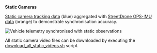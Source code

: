 **Static Cameras**

[Static camera tracking data](../StaticCameras) (blue) aggregated with [StreetDrone GPS-IMU data](../StreetDrone/GPS_IMU) (orange) to demonstrate synchronisation accuracy.

![Vehicle telemetry synchronised with static observations](N5_130526_3.jpg)

All static camera video files can be downloaded by executing the [download_all_static_videos.sh](../../StaticCameras/download_all_static_videos.sh) script.
